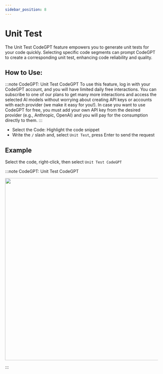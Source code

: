 ```yaml
---
sidebar_position: 8
---
```


# Unit Test

The Unit Test CodeGPT feature empowers you to generate unit tests for your code quickly. Selecting specific code segments can prompt CodeGPT to create a corresponding unit test, enhancing code reliability and quality.

## How to Use:
:::note CodeGPT: Unit Test CodeGPT
To use this feature, log in with your CodeGPT account, and you will have limited daily free interactions. You can subscribe to one of our plans to get many more interactions and access the selected AI models without worrying about creating API keys or accounts with each provider (we make it easy for you!). In case you want to use CodeGPT for free, you must add your own API key from the desired provider (e.g., Anthropic, OpenAI) and you will pay for the consumption directly to them.
:::

- Select the Code: Highlight the code snippet
- Write the `/` slash and, select `Unit Test`, press Enter to send the request

## Example
Select the code, right-click, then select `Unit Test CodeGPT`

:::note CodeGPT: Unit Test CodeGPT
<p align="center">
  <img width="850" height="600" src="https://github.com/user-attachments/assets/d466fc3a-174d-40b8-ba3b-3ab4c767546b"/>
</p>
:::

